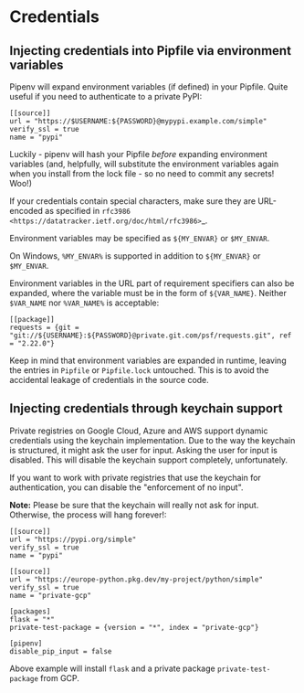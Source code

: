 # Credentials

## Injecting credentials into Pipfile via environment variables

Pipenv will expand environment variables (if defined) in your Pipfile. Quite
useful if you need to authenticate to a private PyPI:

    [[source]]
    url = "https://$USERNAME:${PASSWORD}@mypypi.example.com/simple"
    verify_ssl = true
    name = "pypi"

Luckily - pipenv will hash your Pipfile *before* expanding environment
variables (and, helpfully, will substitute the environment variables again when
you install from the lock file - so no need to commit any secrets! Woo!)

If your credentials contain special characters, make sure they are URL-encoded as specified in `rfc3986 <https://datatracker.ietf.org/doc/html/rfc3986>`_.

Environment variables may be specified as `${MY_ENVAR}` or `$MY_ENVAR`.

On Windows, `%MY_ENVAR%` is supported in addition to `${MY_ENVAR}` or `$MY_ENVAR`.

Environment variables in the URL part of requirement specifiers can also be expanded, where the variable must be in the form of `${VAR_NAME}`. Neither `$VAR_NAME` nor `%VAR_NAME%` is acceptable:

    [[package]]
    requests = {git = "git://${USERNAME}:${PASSWORD}@private.git.com/psf/requests.git", ref = "2.22.0"}

Keep in mind that environment variables are expanded in runtime, leaving the entries in `Pipfile` or `Pipfile.lock` untouched. This is to avoid the accidental leakage of credentials in the source code.

## Injecting credentials through keychain support

Private registries on Google Cloud, Azure and AWS support dynamic credentials using
the keychain implementation. Due to the way the keychain is structured, it might ask
the user for input. Asking the user for input is disabled. This will disable the keychain
support completely, unfortunately.

If you want to work with private registries that use the keychain for authentication, you
can disable the "enforcement of no input".

**Note:** Please be sure that the keychain will really not ask for
input. Otherwise, the process will hang forever!:

    [[source]]
    url = "https://pypi.org/simple"
    verify_ssl = true
    name = "pypi"

    [[source]]
    url = "https://europe-python.pkg.dev/my-project/python/simple"
    verify_ssl = true
    name = "private-gcp"

    [packages]
    flask = "*"
    private-test-package = {version = "*", index = "private-gcp"}

    [pipenv]
    disable_pip_input = false

Above example will install `flask` and a private package `private-test-package` from GCP.

